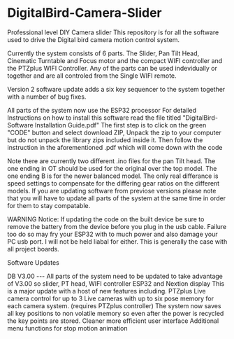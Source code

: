 # DigitalBird-Camera-Slider
Professional level DIY Camera slider
This repository is for all the software used to drive the Digital bird camera motion control system.

Currently the system consists of 6 parts. The Slider, Pan Tilt Head, Cinematic Turntable and Focus motor and the compact WIFI controller
and the PTZplus WIFI Controller. Any of the parts can be used indevidually or together and are all controled from the Single WIFI remote.

Version 2 software update adds a six key sequencer to the system together with a number of bug fixes.

All parts of the system now use the ESP32 processor
For detailed Instructions on how to install this software read the file titled "DigitalBird-Software Installation Guide.pdf"
The first step is to click on the green "CODE" button and select download ZIP, Unpack the zip to your computer but do not unpack the library zips included inside it.
Then follow the instruction in the aforementioned .pdf which will come down with the code

Note there are currently two different .ino files for the pan Tilt head. The one ending in OT should be used for the original over the top model. The one ending B is for the newer balanced model. The only real differance is speed settings to compensate for the differing gear ratios on the different models. If you are updating software from previose versions please note that you will have to update all parts of the system at the same time in order for them to stay compatable.

WARNING Notice:
If updating the code on the built device be sure to remove the battery from the device before you plug in the usb cable.
Failure too do so may fry your ESP32 with to much power and also damage your PC usb port.
I will not be held liabal for either. This is generally the case with all project boards.

Software Updates

DB V3.00 ---                      All parts of the system need to be updated to take advantage of V3.00 so slider, PT head, WIFI controller ESP32 and Nextion display
                                  This is a major update with a host of new features including.
                                  PTZplus Live camera control for up to 3 Live cameras with up to six pose memory for each camera system. (requires PTZplus controller)
                                  The system now saves all key positions to non volatile memory so even after the power is recycled the key points are stored.
                                  Cleaner more efficient user interface
                                  Additional menu functions for stop motion animation

                                  

